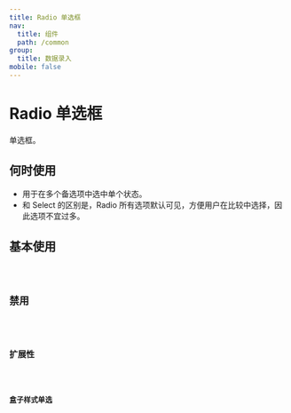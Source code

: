 ```yaml
---
title: Radio 单选框
nav:
  title: 组件
  path: /common
group:
  title: 数据录入
mobile: false
---
```


# Radio 单选框

单选框。

## 何时使用

- 用于在多个备选项中选中单个状态。
- 和 Select 的区别是，Radio 所有选项默认可见，方便用户在比较中选择，因此选项不宜过多。

## 基本使用

<code src="./demos/index1.tsx" />

## 禁用

<code src="./demos/index2.tsx" />

## 扩展性

<code src="./demos/index3.tsx" />

## 盒子样式单选

<code src="./demos/index4.tsx" />

<API/>
